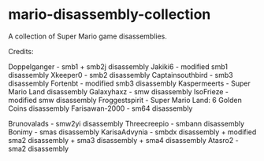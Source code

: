 # mario-disassembly-collection
A collection of Super Mario game disassemblies.

Credits:

Doppelganger - smb1 + smb2j disassembly
Jakiki6 - modified smb1 disassembly
Xkeeper0 - smb2 disassembly
Captainsouthbird - smb3 disassembly
Fortenbt - modified smb3 disassembly
Kaspermeerts - Super Mario Land disassembly
Galaxyhaxz - smw disassembly
IsoFrieze - modified smw disassembly
Froggestspirit - Super Mario Land: 6 Golden Coins disassembly
Farisawan-2000 - sm64 disassembly

Brunovalads - smw2yi disassembly
Threecreepio - smbann disassembly
Bonimy - smas disassembly
KarisaAdvynia - smbdx disassembly + modified sma2 disassembly + sma3 disassembly + sma4 disassembly
Atasro2 - sma2 disassembly

